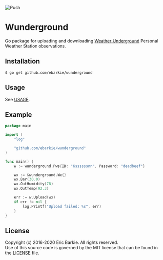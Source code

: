 ![Push](https://github.com/ebarkie/wunderground/workflows/Push/badge.svg)

# Wunderground

Go package for uploading and downloading [Weather Underground](http://www.wunderground.com) Personal Weather Station observations.

## Installation

```
$ go get github.com/ebarkie/wunderground
```

## Usage

See [USAGE](USAGE.md).

## Example

```go
package main

import (
	"log"

	"github.com/ebarkie/wunderground"
)

func main() {
	w := wunderground.Pws{ID: "Kssssssnn", Password: "deadbeef"}

	wx := &wunderground.Wx{}
	wx.Bar(30.0)
	wx.OutHumidity(78)
	wx.OutTemp(92.3)

	err := w.Upload(wx)
	if err != nil {
		log.Printf("Upload failed: %s", err)
	}
}
```

## License

Copyright (c) 2016-2020 Eric Barkie. All rights reserved.  
Use of this source code is governed by the MIT license
that can be found in the [LICENSE](LICENSE) file.
